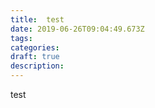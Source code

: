 ```yaml
---
title:  test
date: 2019-06-26T09:04:49.673Z
tags: 
categories:
draft: true
description: 
---
```



test